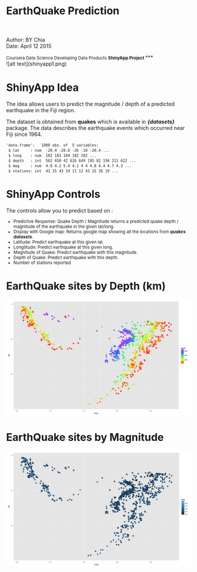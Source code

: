 EarthQuake Prediction
========================================================
<br><br>
Author: BY Chia  
Date: April 12 2015

<small>
Coursera Data Science  
Developing Data Products
<b>ShinyApp Project</b>
</small>
***
<br>
![alt text](shinyapp1.png)


ShinyApp Idea
========================================================

The idea allows users to predict the magnitude / depth of a predicted earthquake in the Fiji region.  
  
The dataset is obtained from **quakes** which is available in ***{datasets}*** package. The data describes the earthquake events which occurred near Fiji since 1964.
<small>

```
'data.frame':	1000 obs. of  5 variables:
 $ lat     : num  -20.4 -20.6 -26 -18 -20.4 ...
 $ long    : num  182 181 184 182 182 ...
 $ depth   : int  562 650 42 626 649 195 82 194 211 622 ...
 $ mag     : num  4.8 4.2 5.4 4.1 4 4 4.8 4.4 4.7 4.3 ...
 $ stations: int  41 15 43 19 11 12 43 15 35 19 ...
```
</small>


ShinyApp Controls
========================================================
The  controls allow you to predict based on :
<small>
- Predictive Response: Quake Depth / Magnitude returns a predicted quake depth / magnitude of the earthquake in the given lat/long.<br />
- Display with Google map: Returns google map showing all the locations from ***quakes datasets***.<br />
- Latitude: Predict earthquake at this given lat.<br />
- Longtitude: Predict earthquake at this given long.<br />
- Magnitude of Quake: Predict earthquake with this magnitude.<br />
- Depth of Quake: Predict earthquake with this depth.<br />
- Number of stations reported<br />
</small>


EarthQuake sites by Depth (km)
========================================================


![plot of chunk unnamed-chunk-3](presentation-figure/unnamed-chunk-3-1.png) 

EarthQuake sites by Magnitude
===
![plot of chunk unnamed-chunk-4](presentation-figure/unnamed-chunk-4-1.png) 

